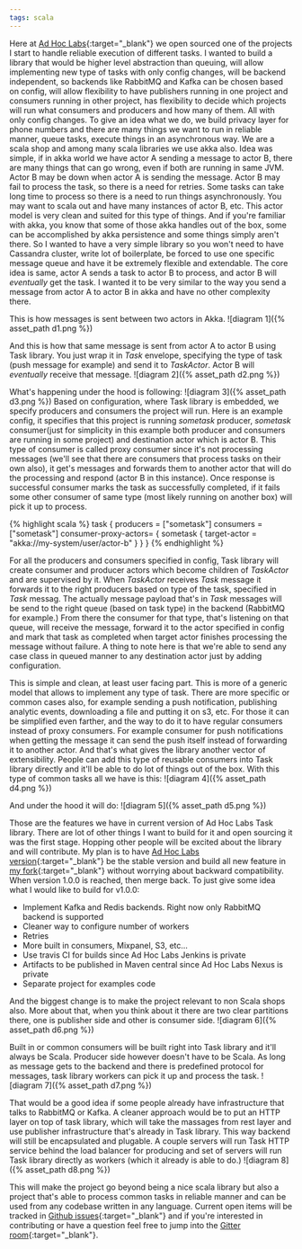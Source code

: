 ```yaml
---
tags: scala
---
```


Here at [Ad Hoc Labs](http://adhoclabs.co/){:target="_blank"} we open sourced
one of the projects I start to handle reliable execution of different tasks.
I wanted to build a library that would be higher level abstraction than queuing,
will allow implementing new type of tasks with only config changes, will be
backend independent, so backends like RabbitMQ and Kafka can be chosen based on
config, will allow flexibility to have publishers running in one project and
consumers running in other project, has flexibility to decide which projects
will run what consumers and producers and how many of them. All with only
config changes.
To give an idea what we do, we build privacy layer for phone numbers and
there are many things we want to run in reliable manner, queue tasks, execute
things in an asynchronous way. We are a scala shop and among many scala libraries
we use akka also. Idea was simple, if in akka world we have actor A sending a
message to actor B, there are many things that can go wrong, even if both are
running in same JVM. Actor B may be down when actor A is sending the message.
Actor B may fail to process the task, so there is a need for retries. Some
tasks can take long time to process so there is a need to run things
asynchronously. You may want to scala out and have many instances of actor B, etc.
This actor model is very clean and suited for this type of things. And if
you're familiar with akka, you know that some of those akka handles out of the
box, some can be accomplished by akka persistence and some things simply aren't
there. So I wanted to have a very simple library so you won't need to have
Cassandra cluster, write lot of boilerplate, be forced to use one specific
message queue and have it be extremely flexible and extendable.
The core idea is same, actor A sends a task to actor B to process, and actor B
will *eventually* get the task. I wanted it to be very similar to the way you
send a message from actor A to actor B in akka and have no other complexity
there.

This is how messages is sent between two actors in Akka.
![diagram 1]({% asset_path d1.png %})

And this is how that same message is sent from actor A to actor B using Task
library. You just wrap it in *Task* envelope, specifying the type of task
(push message for example) and send it to *TaskActor*. Actor B will *eventually*
receive that message.
![diagram 2]({% asset_path d2.png %})

What's happening under the hood is following:
![diagram 3]({% asset_path d3.png %})
Based on configuration, where Task library is embedded, we specify
producers and consumers the project will run. Here is an example config,
it specifies that this project is running *sometask* producer,
*sometask* consumer(just for simplicity in this example both producer and
consumers are running in some project) and destination actor which is actor B.
This type of consumer is called proxy consumer since it's not processing
messages (we'll see that there are consumers that process tasks on their own
also), it get's messages and forwards them to another actor that will do the
processing and respond (actor B in this instance). Once response is successful
consumer marks the task as successfully completed, if it fails some other
consumer of same type (most likely running on another box) will pick it up to
process.

{% highlight scala %}
task {
  producers = ["sometask"]
  consumers = ["sometask"]
  consumer-proxy-actors= {
    sometask {
      target-actor = "akka://my-system/user/actor-b"
    }
  }
}
{% endhighlight %}

For all the producers and consumers specified in config, Task library will
create consumer and producer actors which become children of *TaskActor* and
are supervised by it. When *TaskActor* receives *Task* message it forwards it
to the right producers based on type of the task, specified in *Task* messag.
The actually message payload that's in *Task* messages will be send to the
right queue (based on task type) in the backend (RabbitMQ for example.) From
there the consumer for that type, that's listening on that queue, will
receive the message, forward it to the actor specified in config and mark that
task as completed when target actor finishes processing the message without
failure. A thing to note here is that we're able to send any case class in
queued manner to any destination actor just by adding configuration.

This is simple and clean, at least user facing part. This is more of a generic
model that allows to implement any type of task. There are more specific or
common cases also, for example sending a push notification,
publishing analytic events, downloading a file and putting it on s3, etc. For
those it can be simplified even farther, and the way to do it to have regular
consumers instead of proxy consumers. For example consumer for push
notifications when getting the message it can send the push itself instead of
forwarding it to another actor. And that's what gives the library another
vector of extensibility. People can add this type of reusable consumers into Task
library directly and it'll be able to do lot of things out of the box.
With this type of common tasks all we have is this:
![diagram 4]({% asset_path d4.png %})

And under the hood it will do:
![diagram 5]({% asset_path d5.png %})

Those are the features we have in current version of Ad Hoc Labs Task library.
There are lot of other things I want to build for it and open sourcing it was
the first stage. Hopping other people will be excited about the library and
will contribute. My plan is to have
[Ad Hoc Labs version](https://github.com/adhoclabs/task){:target="_blank"} be
the stable version and build all new feature in
[my fork](https://github.com/yeghishe/task){:target="_blank"} without worrying
about backward compatibility. When version 1.0.0 is reached, then merge back.
To just give some idea what I would like to build for v1.0.0:

* Implement Kafka and Redis backends. Right now only RabbitMQ backend is supported
* Cleaner way to configure number of workers
* Retries
* More built in consumers, Mixpanel, S3, etc...
* Use travis CI for builds since Ad Hoc Labs Jenkins is private
* Artifacts to be published in Maven central since Ad Hoc Labs Nexus is private
* Separate project for examples code

And the biggest change is to make the project relevant to non Scala shops also.
More about that, when you think about it there are two clear partitions there,
one is publisher side and other is consumer side.
![diagram 6]({% asset_path d6.png %})

Built in or common consumers
will be built right into Task library and it'll always be Scala. Producer side
however doesn't have to be Scala. As long as message gets to the backend and
there is predefined protocol for messages, task library workers can pick it up
and process the task.
![diagram 7]({% asset_path d7.png %})

That would be a good idea if some people already have infrastructure that talks
to RabbitMQ or Kafka. A cleaner approach would be to put an HTTP layer on top of
task library, which will take the massages from rest layer and use publisher
infrastructure that's already in Task library. This way backend will still be
encapsulated and plugable. A couple servers will run Task HTTP service behind
the load balancer for producing and set of servers will run Task library directly
as workers (which it already is able to do.)
![diagram 8]({% asset_path d8.png %})

This will make the project go beyond being a nice scala library but also a
project that's able to process common tasks in reliable manner and can be used
from any codebase written in any language. Current open items will be tracked
in [Github issues](https://github.com/yeghishe/task/issues){:target="_blank"} 
and if you're interested in contributing or have a question feel free to jump
into the [Gitter room](https://gitter.im/yeghishe/task){:target="_blank"}.
